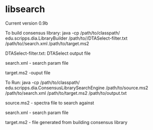 # libsearch

Current version 0.9b

To build consensus library:
java -cp /path/to/classpath/ edu.scripps.dia.LibraryBuilder /path/to//DTASelect-filter.txt /path/to//search.xml  /path/to/target.ms2

DTASelect-filter.txt: DTASelect output file

search.xml - search param file

target.ms2 -ouput file 

To Run:
 java -cp /path/to/classpath/ edu.scripps.dia.ConsensusLibrarySearchEngine /path/to/source.ms2 /path/to/search.xml /path/to/target.ms2 /path/to/output.txt
 
source.ms2 - spectra file to search against

search.xml - search param file

target.ms2 - file generated from building consensus library 
